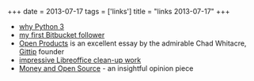 +++
date = 2013-07-17
tags = ['links']
title = "links 2013-07-17"
+++

-   [why Python 3]
-   [my first Bitbucket follower]
-   [Open Products] is an excellent essay by the admirable Chad
    Whitacre, [Gittip] founder
-   [impressive Libreoffice clean-up work]
-   [Money and Open Source] - an insightful opinion piece

  [why Python 3]: http://www.comp.leeds.ac.uk/nde/papers/teachpy3.html
  [my first Bitbucket follower]: https://bitbucket.org/tusharmakkar08
  [Open Products]: http://thechangelog.com/open-products
  [Gittip]: http://tshepang.net/am-joining-gittip
  [impressive Libreoffice clean-up work]: https://people.gnome.org/~michael/blog/2013-06-13-under-the-hood.html
  [Money and Open Source]: https://medium.com/open-source-life/d44a1953749c
